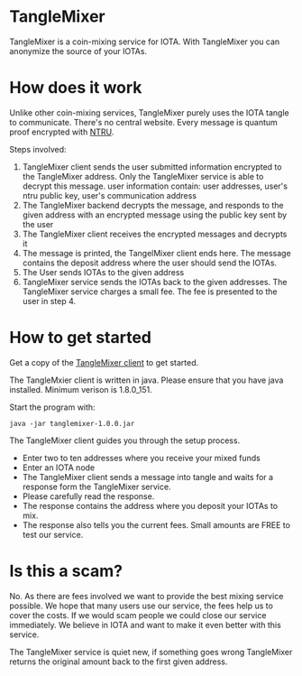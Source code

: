 # TangleMixer
TangleMixer is a coin-mixing service for IOTA. With TangleMixer you can anonymize the source of your IOTAs.

# How does it work
Unlike other coin-mixing services, TangleMixer purely uses the IOTA tangle to communicate. There's no central website.
Every message is quantum proof encrypted with [NTRU](https://github.com/NTRUOpenSourceProject).

Steps involved:
1. TangleMixer client sends the user submitted information encrypted to the TangleMixer address. Only the TangleMixer service is able to decrypt this message.
    user information contain: user addresses, user's ntru public key, user's communication address
2. The TangleMixer backend decrypts the message, and responds to the given address with an encrypted message using the public key sent by the user
3. The TangleMixer client receives the encrypted messages and decrypts it
4. The message is printed, the TangelMixer client ends here. The message contains the deposit address where the user should send the IOTAs.
5. The User sends IOTAs to the given address
6. TangleMixer service sends the IOTAs back to the given addresses. The TangleMixer service charges a small fee. The fee is presented to the user in step 4.

# How to get started
Get a copy of the [TangleMixer client](https://github.com/tanglemixer/tanglemixer/releases) to get started.

The TangleMxier client is written in java. Please ensure that you have java installed. Minimum verison is 1.8.0_151.

Start the program with:

```
java -jar tanglemixer-1.0.0.jar

```

The TangleMixer client guides you through the setup process.

- Enter two to ten addresses where you receive your mixed funds
- Enter an IOTA node
- The TangleMixer client sends a message into tangle and waits for a response form the TangleMixer service.
- Please carefully read the response.
- The response contains the address where you deposit your IOTAs to mix. 
- The response also tells you the current fees. Small amounts are FREE to test our service.

# Is this a scam?
No. 
As there are fees involved we want to provide the best mixing service possible.
We hope that many users use our service, the fees help us to cover the costs.
If we would scam people we could close our service immediately. 
We believe in IOTA and want to make it even better with this service. 

The TangleMixer service is quiet new, if something goes wrong TangleMixer returns the original amount back to the first given address.

